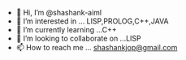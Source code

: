- 👋 Hi, I’m @shashank-aiml
- 👀 I’m interested in ... LISP,PROLOG,C++,JAVA
- 🌱 I’m currently learning ...C++
- 💞️ I’m looking to collaborate on ...LISP
- 📫 How to reach me ... shashankjop@gmail.com

<!---
shashank-aiml/shashank-aiml is a ✨ special ✨ repository because its `README.md` (this file) appears on your GitHub profile.
You can click the Preview link to take a look at your changes.
--->

